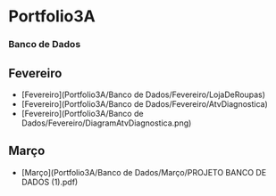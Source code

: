 # Portfolio3A

### Banco de Dados
## Fevereiro
- [Fevereiro](Portfolio3A/Banco de Dados/Fevereiro/LojaDeRoupas)
- [Fevereiro](Portfolio3A/Banco de Dados/Fevereiro/AtvDiagnostica)
- [Fevereiro](Portfolio3A/Banco de Dados/Fevereiro/DiagramAtvDiagnostica.png)

## Março
- [Março](Portfolio3A/Banco de Dados/Março/PROJETO BANCO DE DADOS (1).pdf)
